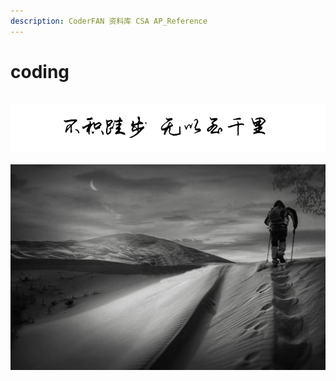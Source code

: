 ```yaml
---
description: CoderFAN 资料库 CSA AP_Reference
---
```


# coding

<br />
<img  src='./img/bjkb.PNG' width="600" alt="logo">
<br />
<br />
<div align="center">

<img  src='./img/01.jpeg' width="600" alt="logo" />
</div>
<br />
<br />
